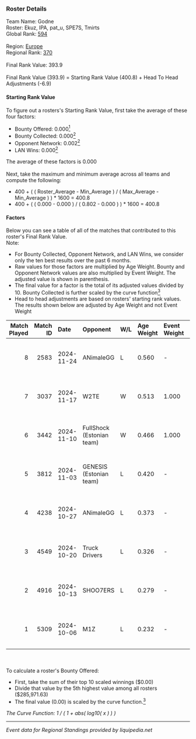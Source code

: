 ### Roster Details<br />
Team Name: Godne<br />
Roster: Ekuz, IPA, pat_u, SPE7S, Tmirts<br />
Global Rank: [594](../../standings_global_2025_02_28.md)<br />
<br />
Region: [Europe]( ../../standings_europe_2025_02_28.md)<br />
Regional Rank: [370]( ../../standings_europe_2025_02_28.md)<br />
<br />
Final Rank Value:  393.9<br />
<br />
Final Rank Value (393.9) = Starting Rank Value (400.8) + Head To Head Adjustments (-6.9)<br />

#### Starting Rank Value<br />
To figure out a rosters's Starting Rank Value, first take the average of these four factors:<br />
- Bounty Offered: 0.000[<sup>1</sup>](#table2)
- Bounty Collected: 0.000[<sup>2</sup>](#table1)
- Opponent Network: 0.002[<sup>2</sup>](#table1)
- LAN Wins: 0.000[<sup>2</sup>](#table1)

The average of these factors is 0.000<br />
<br />
Next, take the maximum and minimum average across all teams and compute the following:<br />
- 400 + ( ( Roster_Average - Min_Average ) / ( Max_Average - Min_Average ) ) * 1600 = 400.8
- 400 + ( ( 0.000 - 0.000 ) / ( 0.802 - 0.000 ) ) * 1600 = 400.8


#### Factors<br />
Below you can see a table of all of the matches that contributed to this roster's Final Rank Value.<br />
Note:<br />

- For Bounty Collected, Opponent Network, and LAN Wins, we consider only the ten best results over the past 6 months.
- Raw values for those factors are multiplied by Age Weight. Bounty and Opponent Network values are also multiplied by Event Weight. The adjusted value is shown in parenthesis.
- The final value for a factor is the total of its adjusted values divided by 10. Bounty Collected is further scaled by the curve function[<sup>3</sup>](#curveFunction)
- Head to head adjustments are based on rosters' starting rank values. The results shown below are adjusted by Age Weight and not Event Weight
<span id="table1"></span><br />


| Match Played | Match ID | Date       | Opponent                  | W/L | Age Weight | Event Weight | Bounty Collected | Opponent Network | LAN Wins  | H2H Adj. | Roster                          |
| -: | -: | :- | :- | :- | :- | :- | :- | :- | :- | -: | :- |
|            8 |     2583 | 2024-11-24 | ANimaleGG                 | L   | 0.560      | -            | -                | -                | -         |    -6.39 | Ekuz, IPA, pat_u, SPE7S, Tmirts |
|            7 |     3037 | 2024-11-17 | W2TE                      | W   | 0.513      | 1.000        | 0.000 (0.000)    | 0.014 (0.007)    | 0 (0.000) |     7.85 | Ekuz, IPA, pat_u, SPE7S, Tmirts |
|            6 |     3442 | 2024-11-10 | FullShock (Estonian team) | W   | 0.466      | 1.000        | 0.000 (0.000)    | 0.019 (0.009)    | 0 (0.000) |     7.42 | Ekuz, IPA, pat_u, SPE7S, Tmirts |
|            5 |     3812 | 2024-11-03 | GENESIS (Estonian team)   | L   | 0.420      | -            | -                | -                | -         |    -4.30 | Ekuz, IPA, pat_u, SPE7S, Tmirts |
|            4 |     4238 | 2024-10-27 | ANimaleGG                 | L   | 0.373      | -            | -                | -                | -         |    -4.21 | Ekuz, IPA, pat_u, SPE7S, Tmirts |
|            3 |     4549 | 2024-10-20 | Truck Drivers             | L   | 0.326      | -            | -                | -                | -         |    -1.96 | Ekuz, IPA, pat_u, SPE7S, Tmirts |
|            2 |     4916 | 2024-10-13 | SHOO7ERS                  | L   | 0.279      | -            | -                | -                | -         |    -1.71 | Ekuz, IPA, pat_u, SPE7S, Tmirts |
|            1 |     5309 | 2024-10-06 | M1Z                       | L   | 0.232      | -            | -                | -                | -         |    -3.61 | Ekuz, IPA, pat_u, SPE7S, Tmirts |

<br />
<span id="table2"></span><br />
To calculate a roster's Bounty Offered:<br />

- First, take the sum of their top 10 scaled winnings ($0.00)
- Divide that value by the 5th highest value among all rosters ($285,971.63)
- The final value (0.00) is scaled by the curve function.[<sup>3</sup>](#curveFunction)

<span id="curveFunction"></span>_The Curve Function: 1 / ( 1 + abs( log10( x ) ) )_<br />

---
_Event data for Regional Standings provided by liquipedia.net_<br />
